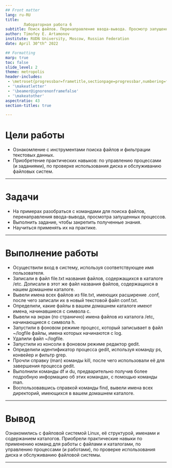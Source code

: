 ```yaml
---
## Front matter
lang: ru-RU
title: 
        Лабораторная работа 6
subtitle: Поиск файлов. Перенаправление ввода-вывода. Просмотр запущенных процессов
author: Timofey E. Artamonov
institute: RUDN University, Moscow, Russian Federation
date: April 30^th^ 2022

## Formatting
marp: true
toc: false
slide_level: 2
theme: metropolis
header-includes: 
 - \metroset{progressbar=frametitle,sectionpage=progressbar,numbering=fraction}
 - '\makeatletter'
 - '\beamer@ignorenonframefalse'
 - '\makeatother'
aspectratio: 43
section-titles: true

---
```


# Цели работы

* Ознакомление с инструментами поиска файлов и фильтрации текстовых данных. 
* Приобретение практических навыков: по управлению процессами (и заданиями), по проверке использования диска и обслуживанию файловых систем.

---

# Задачи

* На примерах разобраться с командами для поиска файлов, перенаправления ввода-вывода, просмотра запущенных процессов.
* Выполнить задание, чтобы закрепить полученные знания.
* Научиться применять их на практике.

---

# Выполнение работы

* Осуществили вход в систему, используя соответствующее имя пользователя.
* Записали в файл file.txt названия файлов, содержащихся в каталоге /etc. Дописали в этот же файл названия файлов, содержащихся в нашем домашнем каталоге.
* Вывели имена всех файлов из file.txt, имеющих расширение .conf, после чего записали их в новый текстовой файл conf.txt.
* Определили, какие файлы в вашем домашнем каталоге имеют имена, начинавшиеся с символа c.
* Вывели на экран (по странично) имена файлов из каталога /etc, начинающиеся с символа h. 
* Запустили в фоновом режиме процесс, который записывает в файл ~/logfile файлы, имена которых начинаются с log.
* Удалили файл ~/logfile.
*  Запустили из консоли в фоновом режиме редактор gedit.
*  Определили идентификатор процесса gedit, используя команду ps, конвейер и фильтр grep.
*  Прочли справку (man) команды kill, после чего использовали её для завершения процесса gedit.
*  Выполнили команды df и du, предварительно получив более подробную информацию об этих командах, с помощью команды man.
*  Воспользовавшись справкой команды find, вывели имена всех директорий, имеющихся в вашем домашнем каталоге.

---

# Вывод

Ознакомились с файловой системой Linux, её структурой, именами и содержанием каталогов. Приобрели практические навыки по применению команд для работы
с файлами и каталогами, по управлению процессами (и работами), по проверке использования диска и обслуживанию файловой системы.

---
